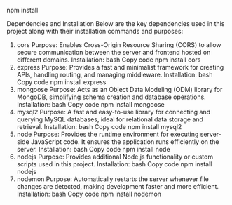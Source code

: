 npm install

Dependencies and Installation
Below are the key dependencies used in this project along with their installation commands and purposes:

1. cors
Purpose: Enables Cross-Origin Resource Sharing (CORS) to allow secure communication between the server and frontend hosted on different domains.
Installation:
bash
Copy code
npm install cors
2. express
Purpose: Provides a fast and minimalist framework for creating APIs, handling routing, and managing middleware.
Installation:
bash
Copy code
npm install express
3. mongoose
Purpose: Acts as an Object Data Modeling (ODM) library for MongoDB, simplifying schema creation and database operations.
Installation:
bash
Copy code
npm install mongoose
4. mysql2
Purpose: A fast and easy-to-use library for connecting and querying MySQL databases, ideal for relational data storage and retrieval.
Installation:
bash
Copy code
npm install mysql2
5. node
Purpose: Provides the runtime environment for executing server-side JavaScript code. It ensures the application runs efficiently on the server.
Installation:
bash
Copy code
npm install node
6. nodejs
Purpose: Provides additional Node.js functionality or custom scripts used in this project.
Installation:
bash
Copy code
npm install nodejs
7. nodemon
Purpose: Automatically restarts the server whenever file changes are detected, making development faster and more efficient.
Installation:
bash
Copy code
npm install nodemon
